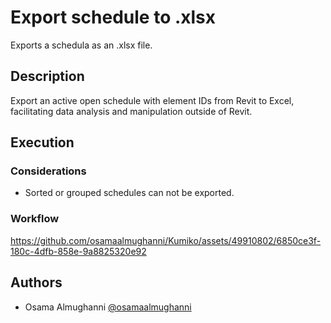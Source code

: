 # Export schedule to .xlsx

Exports a schedula as an .xlsx file.

## Description

Export an active open schedule with element IDs from Revit to Excel, facilitating data analysis and manipulation outside of Revit.

## Execution

### Considerations

- Sorted or grouped schedules can not be exported.

### Workflow

https://github.com/osamaalmughanni/Kumiko/assets/49910802/6850ce3f-180c-4dfb-858e-9a8825320e92

## Authors

- Osama Almughanni [@osamaalmughanni](https://www.linkedin.com/in/osamaalmughanni/)
